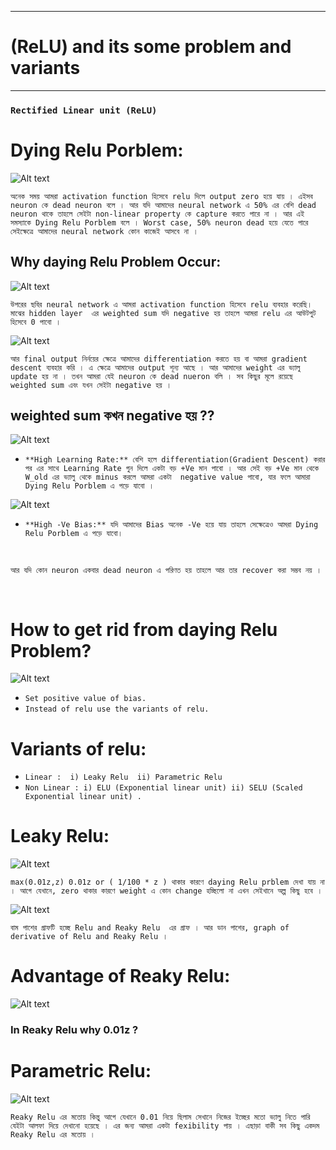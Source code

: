 
---

# (ReLU) and its some problem and variants

---

### `Rectified Linear unit (ReLU)`


# Dying Relu Porblem:

![Alt text](image-166.png)

`অনেক সময় আমরা activation function হিসেবে relu দিলে output zero হয়ে যায় । এইসব neuron কে dead neuron বলে । আর যদি আমাদের neural network এ 50% এর বেশি dead neuron থাকে তাহলে সেইটা non-linear property কে capture করতে পারে না । আর এই সমস্যাকে Dying Relu Porblem বলে । Worst case, 50% neuron dead হয়ে যেতে পারে সেইক্ষেত্রে আমাদের neural network কোন কাজেই আসবে না ।  `


## Why daying Relu Problem Occur:

![Alt text](image-167.png)

`উপরের ছবির neural network এ আমরা activation function হিসেবে relu ব্যবহার করেছি। মাঝের hidden layer  এর weighted sum যদি negative হয় তাহলে আমরা relu এর আউটপুট হিসেবে 0 পাবো ।  `

![Alt text](image-168.png)


`আর final output নির্নয়ের ক্ষেত্রে আমাদের differentiation করতে হয় বা আমরা gradient descent ব্যবহার করি । এ ক্ষেত্রে আমাদের output শূন্য আছে । আর আমাদের weight এর ভ্যালু update হয় না । তখন আমরা যেই neuron কে dead nueron বলি । সব কিছুর মূলে রয়েছে weighted sum এবং যখন সেইটা negative হয় । `


## weighted sum কখন negative হয় ?? 

![Alt text](image-169.png)

- `**High Learning Rate:** বেশি হলে differentiation(Gradient Descent) করার পর এর সাথে Learning Rate গুন দিলে একটা বড় +Ve মান পাবো । আর সেই বড় +Ve মান থেকে W_old এর ভ্যালু থেকে minus করলে আমরা একটা  negative value পাবো, যার ফলে আমারা Dying Relu Porblem এ পড়ে যাবো । `

![Alt text](image-170.png)

- `**High -Ve Bias:** যদি আমাদের Bias অনেক -Ve হয়ে যায় তাহলে সেক্ষেত্রেও আমরা Dying Relu Porblem এ পড়ে যাবো। `

<br>

` আর যদি কোন neuron একবার dead neuron এ পরিণত হয় তাহলে আর তার recover করা সম্ভব নয় ।  `
 
<br>

# How to get rid from daying Relu Problem?

![Alt text](image-191.png)

- `Set positive value of bias.`
- `Instead of relu use the variants of relu.`

# Variants of relu:
- `Linear :  i) Leaky Relu  ii) Parametric Relu `
- `Non Linear : i) ELU (Exponential linear unit) ii) SELU (Scaled Exponential linear unit) . `


# Leaky Relu:

![Alt text](image-258.png)

` max(0.01z,z) 0.01z or ( 1/100 * z ) থাকার কারণে daying Relu prblem দেখা যায় না । আগে যেখানে, zero থাকার কারণে weight এ কোন change হচ্ছিলো না এখন সেইখানে অল্প কিছু হবে । `

![Alt text](image-259.png)

`বাম পাশের গ্রাফটি হচ্ছে Relu and Reaky Relu  এর গ্রাফ । আর ডান পাশের, graph of derivative of Relu and Reaky Relu । `


# Advantage of Reaky Relu:

![Alt text](image-260.png)


### In Reaky Relu why 0.01z ? 

# Parametric Relu:

![Alt text](image-261.png)

`Reaky Relu এর মতোয় কিন্তু আগে যেখানে 0.01 নিয়ে ছিলাম সেখানে নিজের ইচ্ছের মতো ভ্যালু নিতে পারি যেইটা আলফা দিয়ে দেখানো হয়েছে । এর জন্য আমরা একটা fexibility পায় । এছাড়া বাকী সব কিছু একদম Reaky Relu এর মতোয় । `


